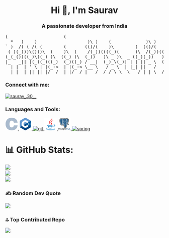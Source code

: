 <h1 align="center">Hi 👋, I'm Saurav</h1>
<h3 align="center">A passionate developer from India</h3>
<p align="center">
<pre>
(                     (                      
  *   )    )                   )\ )    (             )\ )    (              
` )  /( ( /( (        (       (()/(    )\        (  (()/(    )\     (   (   
 ( )(_)))\()))\  (    )\  (    /(_))((((_)(      )\  /(_))((((_)(   )\  )\  
(_(_())((_)\((_) )\  ((_) )\  (_))   )\ _ )\  _ ((_)(_))   )\ _ )\ ((_)((_) 
|_   _|| |(_)(_)((_)  (_)((_) / __|  (_)_\(_)| | | || _ \  (_)_\(_)\ \ / /  
  | |  | ' \ | |(_-<  | |(_-< \__ \   / _ \  | |_| ||   /   / _ \   \ V /   
  |_|  |_||_||_|/__/  |_|/__/ |___/  /_/ \_\  \___/ |_|_\  /_/ \_\   \_/    
</pre>
</p>

<h3 align="left">Connect with me:</h3>
<p align="left">
<a href="https://instagram.com/saurav_.30__" target="blank"><img align="center" src="https://raw.githubusercontent.com/rahuldkjain/github-profile-readme-generator/master/src/images/icons/Social/instagram.svg" alt="saurav_.30__" height="30" width="40" /></a>
</p>

<h3 align="left">Languages and Tools:</h3>
<p align="left"> <a href="https://www.cprogramming.com/" target="_blank" rel="noreferrer"> <img src="https://raw.githubusercontent.com/devicons/devicon/master/icons/c/c-original.svg" alt="c" width="40" height="40"/> </a> <a href="https://www.w3schools.com/cpp/" target="_blank" rel="noreferrer"> <img src="https://raw.githubusercontent.com/devicons/devicon/master/icons/cplusplus/cplusplus-original.svg" alt="cplusplus" width="40" height="40"/> </a> <a href="https://git-scm.com/" target="_blank" rel="noreferrer"> <img src="https://www.vectorlogo.zone/logos/git-scm/git-scm-icon.svg" alt="git" width="40" height="40"/> </a> <a href="https://www.java.com" target="_blank" rel="noreferrer"> <img src="https://raw.githubusercontent.com/devicons/devicon/master/icons/java/java-original.svg" alt="java" width="40" height="40"/> </a> <a href="https://www.postgresql.org" target="_blank" rel="noreferrer"> <img src="https://raw.githubusercontent.com/devicons/devicon/master/icons/postgresql/postgresql-original-wordmark.svg" alt="postgresql" width="40" height="40"/> </a> <a href="https://spring.io/" target="_blank" rel="noreferrer"> <img src="https://www.vectorlogo.zone/logos/springio/springio-icon.svg" alt="spring" width="40" height="40"/> </a> </p>

# 📊 GitHub Stats:
![](https://github-readme-stats.vercel.app/api?username=gauranga18&theme=shadow_blue&hide_border=false&include_all_commits=false&count_private=false)<br/>
![](https://nirzak-streak-stats.vercel.app/?user=gauranga18&theme=shadow_blue&hide_border=false)<br/>
![](https://github-readme-stats.vercel.app/api/top-langs/?username=gauranga18&theme=shadow_blue&hide_border=false&include_all_commits=false&count_private=false&layout=compact)

### ✍️ Random Dev Quote
![](https://quotes-github-readme.vercel.app/api?type=horizontal&theme=radical)

### 🔝 Top Contributed Repo
![](https://github-contributor-stats.vercel.app/api?username=gauranga18&limit=5&theme=shadow_blue&combine_all_yearly_contributions=true)

<!-- Proudly created with GPRM ( https://gprm.itsvg.in ) -->
